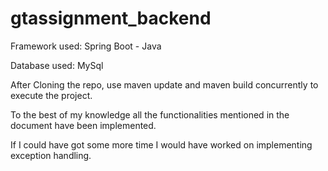 # gtassignment_backend
Framework used: Spring Boot - Java

Database used: MySql

After Cloning the repo, use maven update and maven build concurrently to execute the project.

To the best of my knowledge all the functionalities mentioned in the document have been implemented.

If I could have got some more time I would have worked on implementing exception handling.
